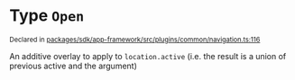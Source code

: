 # Type `Open`
<sub>Declared in [packages/sdk/app-framework/src/plugins/common/navigation.ts:116](https://github.com/dxos/dxos/blob/d7adf231c/packages/sdk/app-framework/src/plugins/common/navigation.ts#L116)</sub>


An additive overlay to apply to  `location.active`  (i.e. the result is a union of previous active and the argument)



